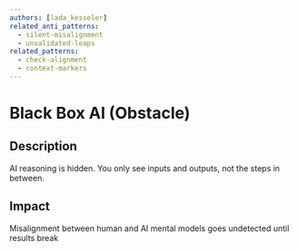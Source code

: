 ```yaml
---
authors: [lada_kesseler]
related_anti_patterns:
  - silent-misalignment
  - unvalidated-leaps
related_patterns:
  - check-alignment
  - context-markers
---
```


# Black Box AI (Obstacle)

## Description
AI reasoning is hidden. You only see inputs and outputs, not the steps in between.

## Impact
Misalignment between human and AI mental models goes undetected until results break

